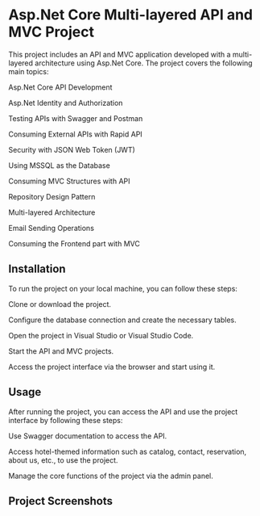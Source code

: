 # Asp.Net Core Multi-layered API and MVC Project
This project includes an API and MVC application developed with a multi-layered architecture using Asp.Net Core. The project covers the following main topics:


Asp.Net Core API Development

Asp.Net Identity and Authorization

Testing APIs with Swagger and Postman

Consuming External APIs with Rapid API

Security with JSON Web Token (JWT)

Using MSSQL as the Database

Consuming MVC Structures with API

Repository Design Pattern

Multi-layered Architecture

Email Sending Operations

Consuming the Frontend part with MVC



## Installation

To run the project on your local machine, you can follow these steps:



Clone or download the project.

Configure the database connection and create the necessary tables.

Open the project in Visual Studio or Visual Studio Code.

Start the API and MVC projects.

Access the project interface via the browser and start using it.

## Usage

After running the project, you can access the API and use the project interface by following these steps:


Use Swagger documentation to access the API.

Access hotel-themed information such as catalog, contact, reservation, about us, etc., to use the project.

Manage the core functions of the project via the admin panel.


## Project Screenshots



